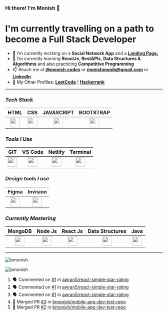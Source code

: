 ### Hi there! I'm Monish 👋

# I'm currently travelling on a path to become a Full Stack Developer

- 🔭 I’m currently working on a **Social Network App** and a [**Landing Page.**](https://bmonish.github.io/early-storage/)
- 🌱 I’m currently learning **ReactJs**, **RestAPIs**, **Data Structures & Algorithms** and also practicing **Competitive Programming**
- 📫 Reach me at [**@monish.codes**](https://www.instagram.com/monish.codes/) or **monishmonib@gmail.com** or [**LinkedIn**](https://linkedin.com/in/bmonish)
- 👤 My Other Profiles: [**LeetCode**](https://leetcode.com/bmonish/) | [**Hackerrank**](https://www.hackerrank.com/monishmonib)

__________

### ***Tech Stack***

| HTML  | CSS | JAVASCRIPT | BOOTSTRAP |
| :-------------: | :-------------: | :-------------: | :-------------: |
| <img height="30px" src="https://cdn.svgporn.com/logos/html-5.svg">  | <img height="30px" src="https://cdn.svgporn.com/logos/css-3.svg"> | <img height="30px" src="https://cdn.svgporn.com/logos/javascript.svg"> | <img height="30px" src="https://cdn.svgporn.com/logos/bootstrap.svg"> |

### ***Tools I Use***

| GIT  | VS Code | Netlify | Terminal | 
| :-------------: | :-------------: |:-------------: | :-------------: |
| <img height="30px" src="https://cdn.svgporn.com/logos/git-icon.svg">  | <img height="30px" src="https://cdn.svgporn.com/logos/visual-studio-code.svg"> |  <img height="30px" src="https://cdn.svgporn.com/logos/netlify.svg"> |  <img height="30px" src="https://cdn.svgporn.com/logos/terminal.svg"> | 

### ***Design tools I use***

| Figma | Invision |
| :-------------: | :-------------: |
| <img height="30px" src="https://cdn.svgporn.com/logos/figma.svg"> | <img height="30px" src="https://cdn.svgporn.com/logos/invision.svg"> |

### ***Currently Mastering***

| MongoDB | Node Js | React Js | Data Structures | Java |
| :-------------: | :-------------: | :-------------: | :-------------: | :-------------: |
 | <img height="30px" src="https://cdn.svgporn.com/logos/mongodb.svg"> |<img height="30px" src="https://cdn.svgporn.com/logos/nodejs-icon.svg"> |  <img height="30px" src="https://cdn.svgporn.com/logos/react.svg"> | <img height="30px" src="https://image.flaticon.com/icons/png/512/2920/2920211.png"> | <img height="30px" src="https://cdn.svgporn.com/logos/java.svg"> |

_____

<p><img src="https://github-readme-stats.vercel.app/api?username=bmonish&count_private=true&show_icons=true&theme=react&hide=stars" alt="bmonish"/></p>

<p><img src="https://github-readme-streak-stats.herokuapp.com/?user=bmonish" alt="bmonish"/></p>

<!--START_SECTION:activity-->
1. 🗣 Commented on [#1](https://github.com/awran5/react-simple-star-rating/issues/1) in [awran5/react-simple-star-rating](https://github.com/awran5/react-simple-star-rating)
2. 🗣 Commented on [#1](https://github.com/awran5/react-simple-star-rating/issues/1) in [awran5/react-simple-star-rating](https://github.com/awran5/react-simple-star-rating)
3. 🗣 Commented on [#1](https://github.com/awran5/react-simple-star-rating/issues/1) in [awran5/react-simple-star-rating](https://github.com/awran5/react-simple-star-rating)
4. 🎉 Merged PR [#3](https://github.com/bmonish/mobile-app-dev-test-repo/pull/3) in [bmonish/mobile-app-dev-test-repo](https://github.com/bmonish/mobile-app-dev-test-repo)
5. 🎉 Merged PR [#2](https://github.com/bmonish/mobile-app-dev-test-repo/pull/2) in [bmonish/mobile-app-dev-test-repo](https://github.com/bmonish/mobile-app-dev-test-repo)
<!--END_SECTION:activity-->
